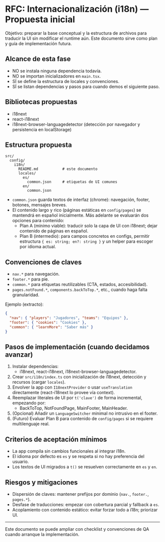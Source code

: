 # RFC: Internacionalización (i18n) — Propuesta inicial

Objetivo: preparar la base conceptual y la estructura de archivos para traducir la UI sin modificar el runtime aún. Este documento sirve como plan y guía de implementación futura.

## Alcance de esta fase

- NO se instala ninguna dependencia todavía.
- NO se importan inicializadores en `main.tsx`.
- SÍ se define la estructura de locales y convenciones.
- SÍ se listan dependencias y pasos para cuando demos el siguiente paso.

## Bibliotecas propuestas

- i18next
- react-i18next
- i18next-browser-languagedetector (detección por navegador y persistencia en localStorage)

## Estructura propuesta

```
src/
  config/
    i18n/
      README.md           # este documento
      locales/
        es/
          common.json     # etiquetas de UI comunes
        en/
          common.json
```

- `common.json` guarda textos de interfaz (chrome): navegación, footer, botones, mensajes breves.
- El contenido largo y rico (páginas estáticas en `config/pages`) se mantendrá en español inicialmente. Más adelante se evaluarán dos opciones para contenido:
  - Plan A (mínimo viable): traducir solo la capa de UI con i18next; dejar contenido de páginas en español.
  - Plan B (intermedio): para campos concretos en configs, permitir estructura `{ es: string; en?: string }` y un helper para escoger por idioma actual.

## Convenciones de claves

- `nav.*` para navegación.
- `footer.*` para pie.
- `common.*` para etiquetas reutilizables (CTA, estados, accesibilidad).
- `pages.notFound.*`, `components.backToTop.*`, etc., cuando haga falta granularidad.

Ejemplo (extracto):

```json
{
  "nav": { "players": "Jugadores", "teams": "Equipos" },
  "footer": { "cookies": "Cookies" },
  "common": { "learnMore": "Saber más" }
}
```

## Pasos de implementación (cuando decidamos avanzar)

1. Instalar dependencias:
   - i18next, react-i18next, i18next-browser-languagedetector.
2. Crear `src/i18n/index.ts` con inicialización de i18next, detección y recursos (cargar `locales`).
3. Envolver la app con `I18nextProvider` o usar `useTranslation` directamente (react-i18next lo provee vía context).
4. Reemplazar literales de UI por `t('clave')` de forma incremental, empezando por:
   - BackToTop, NotFoundPage, MainFooter, MainHeader.
5. (Opcional) Añadir un `LanguageSwitcher` minimal no intrusivo en el footer.
6. (Futuro) Evaluar Plan B para contenido de `config/pages` si se requiere multilenguaje real.

## Criterios de aceptación mínimos

- La app compila sin cambios funcionales al integrar i18n.
- El idioma por defecto es `es` y se respeta si no hay preferencia del usuario.
- Los textos de UI migrados a `t()` se resuelven correctamente en `es` y `en`.

## Riesgos y mitigaciones

- Dispersión de claves: mantener prefijos por dominio (`nav.`, `footer.`, `pages.*`).
- Desfase de traducciones: empezar con cobertura parcial y fallback a `es`.
- Acoplamiento con contenido estático: evitar forzar todo a i18n; priorizar UI.

---

Este documento se puede ampliar con checklist y convenciones de QA cuando arranque la implementación.
